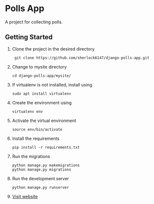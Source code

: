 # Polls App
A project for collecting polls.

## Getting Started

1. Clone the project in the desired directory
   ```
    git clone https://github.com/sherlock6147/django-polls-app.git
    ```

2. Change to mysite directory 
   ```
   cd django-polls-app/mysite/
   ```
3. If virtualenv is not installed, install using
    ```
    sudo apt install virtualenv
    ```
4. Create the environment using 
    ```
    virtualenv env
    ```

5. Activate the virtual environment
   ```
   source env/bin/activate
   ```

6. Install the requirements
    ```
    pip install -r requirements.txt
    ```
7. Run the migrations
   ```
   python manage.py makemigrations
   python manage.py migrations
   ```
8. Run the development server
   ```
   python manage.py runserver 
   ```

9. [Visit website](http://localhost/8000/polls)